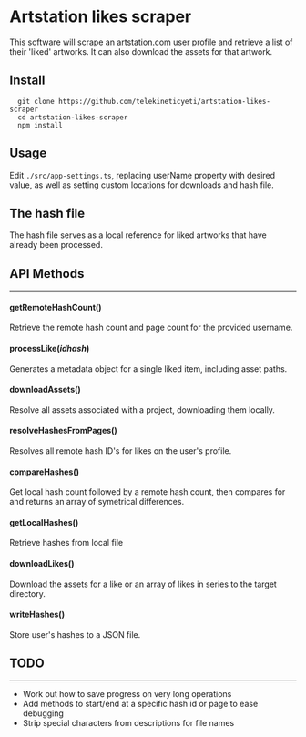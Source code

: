# Artstation likes scraper
This software will scrape an [artstation.com](http://artstation.com) user profile and retrieve a list of their 'liked' artworks. It can also download the assets for that artwork.

## Install
```
  git clone https://github.com/telekineticyeti/artstation-likes-scraper
  cd artstation-likes-scraper
  npm install
```

## Usage
Edit `./src/app-settings.ts`, replacing userName property with desired value, as well as setting custom locations for downloads and hash file.

## The hash file
The hash file serves as a local reference for liked artworks that have already been processed.


## API Methods
---

#### getRemoteHashCount()
Retrieve the remote hash count and page count for the provided username.

#### processLike(_idhash_)
Generates a metadata object for a single liked item, including
asset paths.

#### downloadAssets()
Resolve all assets associated with a project, downloading them locally.

#### resolveHashesFromPages()
Resolves all remote hash ID's for likes on the user's profile.

#### compareHashes()
Get local hash count followed by a remote hash count, then compares for and returns an array of symetrical differences.

#### getLocalHashes()
Retrieve hashes from local file

#### downloadLikes()
Download the assets for a like or an array of likes in series to the target directory.

#### writeHashes()
Store user's hashes to a JSON file.



## TODO
---
- Work out how to save progress on very long operations
- Add methods to start/end at a specific hash id or page to ease debugging
- Strip special characters from descriptions for file names